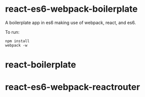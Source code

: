 # react-es6-webpack-boilerplate

A boilerplate app in es6 making use of webpack, react, and es6.

To run:

```
npm install
webpack -w
```
# react-boilerplate
# react-es6-webpack-reactrouter
